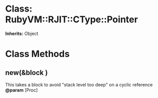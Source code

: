 # Class: RubyVM::RJIT::CType::Pointer
**Inherits:** Object
    



# Class Methods
## new(&block ) [](#method-c-new)
This takes a block to avoid "stack level too deep" on a cyclic reference
**@param** [Proc] 


